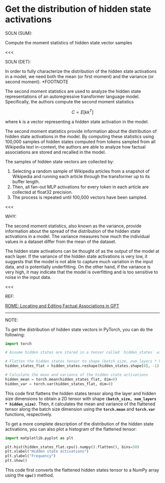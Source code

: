 # Get the distribution of hidden state activations

SOLN (SUM):

Compute the moment statistics of hidden state vector samples

<<<

SOLN (DET):

In order to fully characterize the distribution of the hidden state activations in a model, we need both the mean (or first moment) and the variance (or second moment). *FOOTNOTE

The second moment statistics are used to analyze the hidden state representations of an autoregressive transformer language model. Specifically, the authors compute the second moment statistics 

$$
C ∝ E[kk^T]
$$

where k is a vector representing a hidden state activation in the model.

The second moment statistics provide information about the distribution of hidden state activations in the model. By computing these statistics using 100,000 samples of hidden states computed from tokens sampled from all Wikipedia text in-context, the authors are able to analyze how factual associations are stored and recalled in the model.

The samples of hidden state vectors are collected by: 

1. Selecting a random sample of Wikipedia articles from a snapshot of Wikipedia and running each article through the transformer up to its buffer length. 
2. Then, all fan-out MLP activations for every token in each article are collected at float32 precision. 
3. The process is repeated until 100,000 vectors have been sampled.

<<<

WHY:

The second moment statistics, also known as the variance, provide information about the spread of the distribution of the hidden state activations in a model. The variance measures how much the individual values in a dataset differ from the mean of the dataset.

The hidden state activations can be thought of as the output of the model at each layer. If the variance of the hidden state activations is very low, it suggests that the model is not able to capture much variation in the input data, and is potentially underfitting. On the other hand, if the variance is very high, it may indicate that the model is overfitting and is too sensitive to noise in the input data.

<<<

REF:

[ROME: Locating and Editing Factual Associations in GPT](https://www.notion.so/ROME-Locating-and-Editing-Factual-Associations-in-GPT-5538511ecf24401ca32fd06b20eb2b42?pvs=21) 

---

NOTE:

To get the distribution of hidden state vectors in PyTorch, you can do the following:

```python
import torch

# Assume hidden states are stored in a tensor called `hidden_states` with shape (batch_size, num_layers, hidden_size)

# Flatten the hidden states tensor to shape (batch_size, num_layers * hidden_size)
hidden_states_flat = hidden_states.reshape(hidden_states.shape[0], -1)

# Calculate the mean and variance of the hidden state activations
hidden_mean = torch.mean(hidden_states_flat, dim=0)
hidden_var = torch.var(hidden_states_flat, dim=0)
```

This code first flattens the hidden states tensor along the layer and hidden size dimensions to obtain a 2D tensor with shape **`(batch_size, num_layers * hidden_size)`**. Then, it calculates the mean and variance of the flattened tensor along the batch size dimension using the **`torch.mean`** and **`torch.var`** functions, respectively.

To get a more complete description of the distribution of the hidden state activations, you can also plot a histogram of the flattened tensor:

```python
import matplotlib.pyplot as plt

plt.hist(hidden_states_flat.cpu().numpy().flatten(), bins=50)
plt.xlabel("Hidden state activations")
plt.ylabel("Frequency")
plt.show()
```

This code first converts the flattened hidden states tensor to a NumPy array using the **`cpu()`** method.